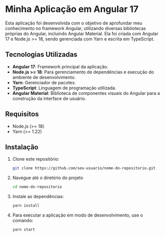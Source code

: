 # Minha Aplicação em Angular 17

Esta aplicação foi desenvolvida com o objetivo de aprofundar meu conhecimento no framework Angular, utilizando diversas bibliotecas próprias do Angular, incluindo Angular Material. Ela foi criada com Angular 17 e Node.js >= 18, sendo gerenciada com Yarn e escrita em TypeScript.

## Tecnologias Utilizadas

- **Angular 17**: Framework principal da aplicação.
- **Node.js >= 18**: Para gerenciamento de dependências e execução do ambiente de desenvolvimento.
- **Yarn**: Gerenciador de pacotes.
- **TypeScript**: Linguagem de programação utilizada.
- **Angular Material**: Biblioteca de componentes visuais do Angular para a construção da interface de usuário.

## Requisitos

- Node.js (>= 18)
- Yarn (>= 1.22)

## Instalação

1. Clone este repositório:

   ```bash
   git clone https://github.com/seu-usuario/nome-do-repositorio.git
   ```

2. Navegue até o diretório do projeto
   ```bash
   cd nome-do-repositorio
   ```
3. Instale as dependências:
   ```bash
   yarn install
   ```
4. Para executar a aplicação em modo de desenvolvimento, use o comando:
   ```bash
   yarn start
   ```
